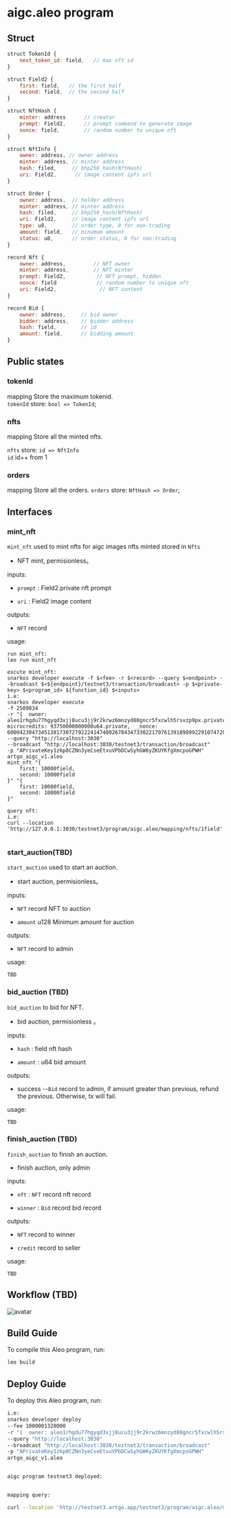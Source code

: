 # aigc.aleo program

## Struct

```js
struct TokenId {
    next_token_id: field,   // max nft id
}
```

```js
struct Field2 {
    first: field,   // the first half
    second: field,  // the second half
}
```

```js
struct NftHash {
    minter: address      // creator
    prompt: Field2,      // prompt command to generate image
    nonce: field,        // random number to unique nft
}
```

```js
struct NftInfo {
    owner: address, // owner address
    minter: address, // minter address
    hash: filed,     // bhp256_hash(NftHash)
    uri: Field2,      // image content ipfs url
}
```

```js
struct Order {
    owner: address,  // holder address
    minter: address, // minter address
    hash: filed,     // bhp256_hash(NftHash)
    uri: Field2,     // image content ipfs url
    type: u8,        // order type, 0 for non-trading
    amount: field,   // minumum amount
    status: u8,      // order status, 0 for non-trading
}
```

```js
record Nft {
    owner: address,         // NFT owner
    minter: address,        // NFT minter
    prompt: Field2,          // NFT prompt, hidden
    nonce: field             // random number to unique nft
    uri: Field2,              // NFT content
}
```

```js
record Bid {
    owner: address,     // bid owner
    bidder: address,    // bidder address
    hash: field,        // id
    amount: field,      // bidding amount
}
```

## Public states

### tokenId

mapping
Store the maximum tokenid.  
`tokenId` store: `bool => TokenId`;

### nfts

mapping
Store all the minted nfts.

`nfts` store: `id => NftInfo`  
`id` id++ from 1

### orders

mapping
Store all the orders.
`orders` store: `NftHash => Order`;

## Interfaces

### mint_nft

`mint_nft` used to mint nfts for aigc images
 nfts minted stored in `Nfts`

- NFT mint, permisionless。
  
inputs:

- `prompt` : Field2.private
  nft prompt

- `uri` : Field2
    image content

outputs:

- `NFT` record

usage:

```shell
run mint_nft:
leo run mint_nft
```

```shell
excute mint_nft:
snarkos developer execute -f $<fee> -r $<record> --query $<endpoint> --broadcast $<${endpoint}/testnet3/transaction/broadcast> -p $<private-key> $<program_id> ${function_id} $<inputs>
i.e:
snarkos developer execute 
-f 2509834 
-r "{  owner: aleo1rhgdu77hgyqd3xjj8ucu3jj9r2krwz6mnzyd80gncr5fxcwlh5rsvzp9px.private,  microcredits: 93750000000000u64.private,  _nonce: 600042304734513817307279222414740026784347330221707613918989922910747206357group.public}" 
--query "http://localhost:3030" 
--broadcast "http://localhost:3030/testnet3/transaction/broadcast" 
-p "APrivateKey1zkp8CZNn3yeCseEtxuVPbDCwSyhGW6yZKUYKfgXmcpoGPWH" 
artgo_aigc_v1.aleo 
mint_nft "{
    first: 10000field,
    second: 10000field
}" "{
    first: 10000field,
    second: 10000field
}"
```

```shell
query nft:
i.e:
curl --location 'http://127.0.0.1:3030/testnet3/program/aigc.aleo/mapping/nfts/1field'


```

### start_auction(TBD)

`start_auction` used to start an auction.

- start auction, permisionless。

inputs:

- `NFT` record
  NFT to auction

- `amount` u128
  Minimum amount for auction

outputs:

- `NFT` record to admin

usage:

```shell
TBD
```

### bid_auction (TBD)

`bid_auction` to bid for NFT.

- bid auction, permisionless 。

inputs:

- `hash` : field
   nft hash
  
- `amount` : u64
  bid amount

outputs:

- success --`Bid` record to admin, if amount greater than previous, refund the previous. Otherwise, tx will fail.

usage:

```shell
TBD
```

### finish_auction (TBD)

`finish_auction` to finish an auction.

- finish auction, only admin

inputs:

- `nft` : `NFT` record
   nft record
  
- `winner` : `Bid` record
  bid record

outputs:

- `NFT` record to winner

- `credit` record to seller

usage:

```shell
TBD
```

## Workflow (TBD)

![avatar](./artgo.png)

## Build Guide

To compile this Aleo program, run:

```bash
leo build
```

## Deploy Guide

To deploy this Aleo program, run:

```bash
i.e:
snarkos developer deploy 
--fee 1000001328000 
-r "{  owner: aleo1rhgdu77hgyqd3xjj8ucu3jj9r2krwz6mnzyd80gncr5fxcwlh5rsvzp9px.private,  microcredits: 93750000000000u64.private,  _nonce: 878010960996471104548362432643577968735743754584843045001751072533354535962group.public}" 
--query "http://localhost:3030" 
--broadcast "http://localhost:3030/testnet3/transaction/broadcast" 
-p "APrivateKey1zkp8CZNn3yeCseEtxuVPbDCwSyhGW6yZKUYKfgXmcpoGPWH" 
artgo_aigc_v1.aleo
```

```bash

aigc program testnet3 deployed:


mapping query:

curl --location 'http://testnet3.artgo.app/testnet3/program/aigc.aleo/mapping/tokenId/true'
```
